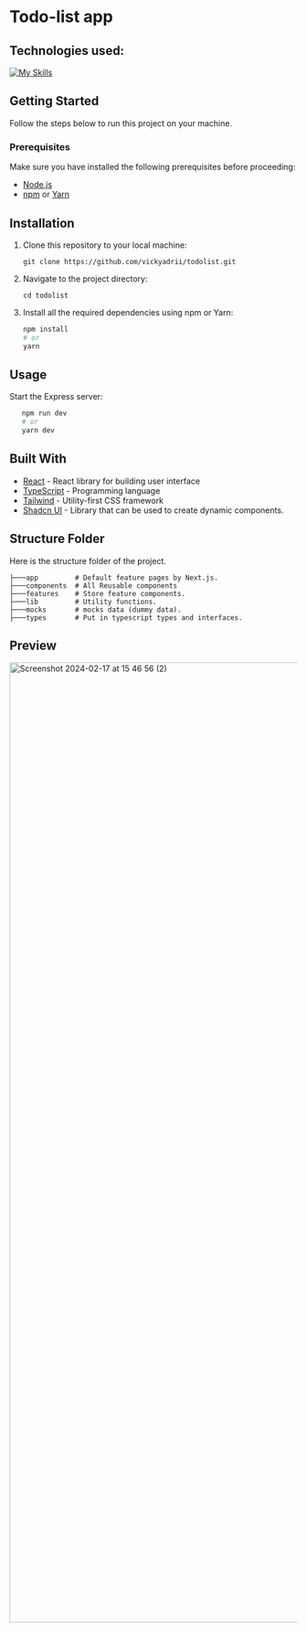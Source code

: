 # Todo-list app

## Technologies used:
[![My Skills](https://skillicons.dev/icons?i=react,ts,tailwind)](https://skillicons.dev)

## Getting Started

Follow the steps below to run this project on your machine.

### Prerequisites

Make sure you have installed the following prerequisites before proceeding:

- [Node.js](https://nodejs.org/)
- [npm](https://www.npmjs.com/) or [Yarn](https://yarnpkg.com/)

## Installation

1. Clone this repository to your local machine:

   ```git clone https://github.com/vickyadrii/todolist.git```

2. Navigate to the project directory:

   ```cd todolist```
3. Install all the required dependencies using npm or Yarn:
   ````bash
   npm install
   # or
   yarn
   ````

## Usage

Start the Express server:

````bash
   npm run dev
   # or
   yarn dev
   ````

## Built With
- [React](https://react.dev/) - React library for building user interface
- [TypeScript](https://www.typescriptlang.org/) - Programming language
- [Tailwind](https://tailwindcss.com/) - Utility-first CSS framework
- [Shadcn UI](https://ui.shadcn.com/) - Library that can be used to create dynamic components.


## Structure Folder
Here is the structure folder of the project.

```src
├───app         # Default feature pages by Next.js.
├───components  # All Reusable components
├───features    # Store feature components.
├───lib         # Utility functions.
├───mocks       # mocks data (dummy data).
├───types       # Put in typescript types and interfaces.
```

## Preview
<img width="1680" alt="Screenshot 2024-02-17 at 15 46 56 (2)" src="https://github.com/vickyadrii/waizly-fe-assesment-test/assets/76042524/dc42c6a6-066c-4281-b279-78e78dda7fc6">
